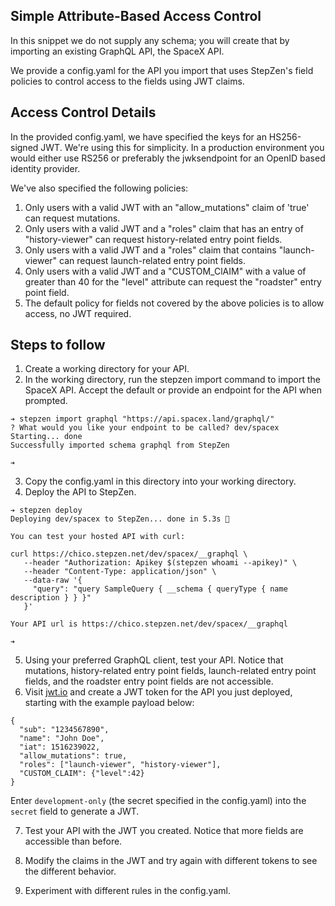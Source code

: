 ## Simple Attribute-Based Access Control
In this snippet we do not supply any schema; you will create that by importing an existing GraphQL API, the SpaceX API.

We provide a config.yaml for the API you import that uses StepZen's field policies to control access to the fields using JWT claims.

## Access Control Details
In the provided config.yaml, we have specified the keys for an HS256-signed JWT. We're using this for simplicity. In a production environment you would either use RS256 or preferably the jwksendpoint for an OpenID based identity provider.


We've also specified the following policies:
1. Only users with a valid JWT with an "allow_mutations" claim of 'true' can request mutations.
2. Only users with a valid JWT and a "roles" claim that has an entry of "history-viewer" can request history-related entry point fields.
3. Only users with a valid JWT and a "roles" claim that contains "launch-viewer" can request launch-related entry point fields.
4. Only users with a valid JWT and a "CUSTOM_ClAIM" with a value of greater than 40 for the "level" attribute can request the "roadster" entry point field.
5. The default policy for fields not covered by the above policies is to allow access, no JWT required.

## Steps to follow
1. Create a working directory for your API.
2. In the working directory, run the stepzen import command to import the SpaceX API. Accept the default or provide an endpoint for the API when prompted.
```
➔ stepzen import graphql "https://api.spacex.land/graphql/"
? What would you like your endpoint to be called? dev/spacex
Starting... done
Successfully imported schema graphql from StepZen

➔
```
3. Copy the config.yaml in this directory into your working directory.
4. Deploy the API to StepZen.
```
➔ stepzen deploy
Deploying dev/spacex to StepZen... done in 5.3s 🚀

You can test your hosted API with curl:

curl https://chico.stepzen.net/dev/spacex/__graphql \
   --header "Authorization: Apikey $(stepzen whoami --apikey)" \
   --header "Content-Type: application/json" \
   --data-raw '{
     "query": "query SampleQuery { __schema { queryType { name description } } }"
   }'

Your API url is https://chico.stepzen.net/dev/spacex/__graphql

➔
```
5. Using your preferred GraphQL client, test your API. Notice that mutations, history-related entry point fields, launch-related entry point fields, and the roadster entry point fields are not accessible.
6. Visit [jwt.io](https://jwt.io/#debugger-io) and create a JWT token for the API you just deployed, starting with the example payload below:
```
{
  "sub": "1234567890",
  "name": "John Doe",
  "iat": 1516239022,
  "allow_mutations": true,
  "roles": ["launch-viewer", "history-viewer"],
  "CUSTOM_CLAIM": {"level":42}
}
```
Enter `development-only` (the secret specified in the config.yaml) into the `secret` field to generate a JWT.

7. Test your API with the JWT you created. Notice that more fields are accessible than before.

8. Modify the claims in the JWT and try again with different tokens to see the different behavior.

9. Experiment with different rules in the config.yaml.
